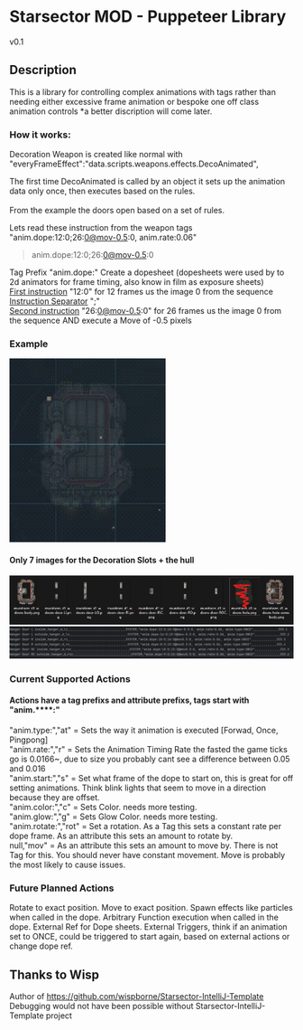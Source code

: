 # Starsector MOD - Puppeteer Library

v0.1

## Description

This is a library for controlling complex animations with tags rather than needing either excessive frame animation or bespoke one off class animation controls
*a better discription will come later.

### How it works:
Decoration Weapon is created like normal with "everyFrameEffect":"data.scripts.weapons.effects.DecoAnimated", 

The first time DecoAnimated is called by an object it sets up the animation data only once, then executes based on the rules.
<br/><br/>
From the example the doors open based on a set of rules.

Lets read these instruction from the weapon tags "anim.dope:12:0;26:0@mov-0.5:0, anim.rate:0.06"<br/>
> anim.dope:12:0;26:0@mov-0.5:0

Tag Prefix "anim.dope:" Create a dopesheet (dopesheets were used by to 2d animators for frame timing, also know in film as exposure sheets)<br/>
<ins>First instruction</ins> "12:0" for 12 frames us the image 0 from the sequence<br/>
<ins>Instruction Separator</ins> ";"<br/>
<ins>Second instruction</ins> "26:0@mov-0.5:0" for 26 frames us the image 0 from the sequence AND execute a Move of -0.5 pixels




### Example
![it worked.gif](readme_files/it%20worked.gif)
#### Only 7 images for the Decoration Slots + the hull
![src-images.png](readme_files/src-images.png)
![WeaponCSV.png](readme_files/WeaponCSV.png)

### Current Supported Actions
#### Actions have a tag prefixs and attribute prefixs, tags start with "anim.****:"
"anim.type:","at" = Sets the way it animation is executed [Forwad, Once, Pingpong]<br/>
"anim.rate:","r" = Sets the Animation Timing Rate the fasted the game ticks go is 0.0166~, due to size you probably cant see a difference between 0.05 and 0.016<br/>
"anim.start:","s" = Set what frame of the dope to start on, this is great for off setting animations. Think blink lights that seem to move in a direction because they are offset.<br/>
"anim.color:","c" = Sets Color. needs more testing.<br/>
"anim.glow:","g" = Sets Glow Color. needs more testing.<br/>
"anim.rotate:","rot" = Set a rotation. As a Tag this sets a constant rate per dope frame. As an attribute this sets an amount to rotate by. <br/>
null,"mov" = As an attribute this sets an amount to move by. There is not Tag for this. You should never have constant movement. Move is probably the most likely to cause issues.<br/>
### Future Planned Actions
Rotate to exact position.
Move to exact position.
Spawn effects like particles when called in the dope.
Arbitrary Function execution when called in the dope.
External Ref for Dope sheets.
External Triggers, think if an animation set to ONCE, could be triggered to start again, based on external actions or change dope ref.


## Thanks to Wisp
Author of https://github.com/wispborne/Starsector-IntelliJ-Template
Debugging would not have been possible without Starsector-IntelliJ-Template project